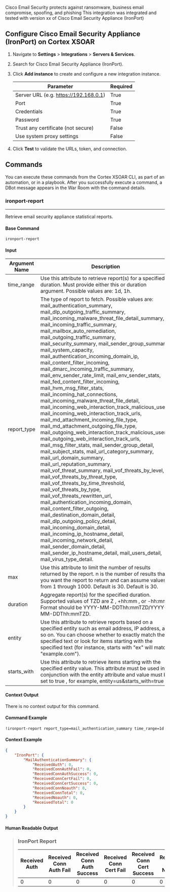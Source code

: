 Cisco Email Security protects against ransomware, business email compromise, spoofing, and phishing
This integration was integrated and tested with version xx of Cisco Email Security Appliance (IronPort)
## Configure Cisco Email Security Appliance (IronPort) on Cortex XSOAR

1. Navigate to **Settings** > **Integrations** > **Servers & Services**.
2. Search for Cisco Email Security Appliance (IronPort).
3. Click **Add instance** to create and configure a new integration instance.

    | **Parameter** | **Required** |
    | --- | --- |
    | Server URL (e.g. https://192.168.0.1) | True |
    | Port | True |
    | Credentials | True |
    | Password | True |
    | Trust any certificate (not secure) | False |
    | Use system proxy settings | False |

4. Click **Test** to validate the URLs, token, and connection.
## Commands
You can execute these commands from the Cortex XSOAR CLI, as part of an automation, or in a playbook.
After you successfully execute a command, a DBot message appears in the War Room with the command details.
### ironport-report
***
Retrieve email security appliance statistical reports.


#### Base Command

`ironport-report`
#### Input

| **Argument Name** | **Description** | **Required** |
| --- | --- | --- |
| time_range | Use this attribute to retrieve report(s) for a specified duration. Must provide either this or duration argument. Possible values are: 1d, 1h. | Optional | 
| report_type | The type of report to fetch. Possible values are: mail_authentication_summary, mail_dlp_outgoing_traffic_summary, mail_incoming_malware_threat_file_detail_summary, mail_incoming_traffic_summary, mail_mailbox_auto_remediation, mail_outgoing_traffic_summary, mail_security_summary, mail_sender_group_summary, mail_system_capacity, mail_authentication_incoming_domain_ip, mail_content_filter_incoming, mail_dmarc_incoming_traffic_summary, mail_env_sender_rate_limit, mail_env_sender_stats, mail_fed_content_filter_incoming, mail_hvm_msg_filter_stats, mail_incoming_hat_connections, mail_incoming_malware_threat_file_detail, mail_incoming_web_interaction_track_malicious_users, mail_incoming_web_interaction_track_urls, mail_md_attachment_incoming_file_type, mail_md_attachment_outgoing_file_type, mail_outgoing_web_interaction_track_malicious_users, mail_outgoing_web_interaction_track_urls, mail_msg_filter_stats, mail_sender_group_detail, mail_subject_stats, mail_url_category_summary, mail_url_domain_summary, mail_url_reputation_summary, mail_vof_threat_summary, mail_vof_threats_by_level, mail_vof_threats_by_threat_type, mail_vof_threats_by_time_threshold, mail_vof_threats_by_type, mail_vof_threats_rewritten_url, mail_authentication_incoming_domain, mail_content_filter_outgoing, mail_destination_domain_detail, mail_dlp_outgoing_policy_detail, mail_incoming_domain_detail, mail_incoming_ip_hostname_detail, mail_incoming_network_detail, mail_sender_domain_detail, mail_sender_ip_hostname_detail, mail_users_detail, mail_virus_type_detail. | Required | 
| max | Use this attribute to limit the number of results returned by the report. n is the number of results that you want the report to return and can assume values from 1 through 1000. Default is 30. Default is 30. | Optional | 
| duration | Aggregate report(s) for the specified duration. Supported values of TZD are Z , +hh:mm , or -hh:mm. Format should be YYYY-MM-DDThh:mmTZD/YYYY-MM-DDThh:mmTZD. | Optional | 
| entity | Use this attribute to retrieve reports based on a specified entity such as email address, IP address, and so on. You can choose whether to exactly match the specified text or look for items starting with the specified text (for instance, starts with "ex" will match "example.com"). | Optional | 
| starts_with | Use this attribute to retrieve items starting with the specified entity value. This attribute must be used in conjunction with the entity attribute and value must be set to true , for example, entity=us&amp;starts_with=true . | Optional | 


#### Context Output

There is no context output for this command.

#### Command Example
```!ironport-report report_type=mail_authentication_summary time_range=1d```

#### Context Example
```json
{
    "IronPort": {
        "MailAuthenticationSummary": {
            "ReceivedAuth": 0,
            "ReceivedConnAuthFail": 0,
            "ReceivedConnAuthSuccess": 0,
            "ReceivedConnCertFail": 0,
            "ReceivedConnCertSuccess": 0,
            "ReceivedConnNoauth": 0,
            "ReceivedConnTotal": 0,
            "ReceivedNoauth": 0,
            "ReceivedTotal": 0
        }
    }
}
```

#### Human Readable Output

>### IronPort Report
> Received Auth| Received Conn Auth Fail| Received Conn Auth Success| Received Conn Cert Fail| Received Conn Cert Success| Received Conn Noauth| Received Conn Total| Received Noauth| Received Total
>---|---|---|---|---|---|---|---|---
>0 | 0 | 0 | 0 | 0 | 0 | 0 | 0 | 0

